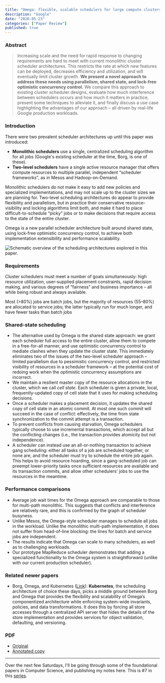 ```yaml
---
title: "Omega: flexible, scalable schedulers for large compute clusters"
description: "Google"
date: "2020-05-23"
categories: ["Paper Review"]
published: true
---
```


### Abstract

> Increasing scale and the need for rapid response to changing requirements are hard to meet with current monolithic cluster scheduler architectures. This restricts the rate at which new features can be deployed, decreases efficiency and utilization, and will eventually limit cluster growth. **We present a novel approach to address these needs using parallelism, shared state, and lock-free optimistic concurrency control.** We compare this approach to existing cluster scheduler designs, evaluate how much interference between schedulers occurs and how much it matters in practice, present some techniques to alleviate it, and finally discuss a use case highlighting the advantages of our approach – all driven by real-life Google production workloads.

### Introduction

There were two prevalent scheduler architectures up until this paper was introduced:

- **Monolithic schedulers** use a single, centralized scheduling algorithm for all jobs (Google's existing scheduler at the time, Borg, is one of these).
- **Two-level schedulers** have a single active resource manager that offers compute resources to multiple parallel, independent “scheduler frameworks”, as in Mesos and Hadoop-on-Demand.

Monolithic schedulers do not make it easy to add new policies and specialized implementations, and may not scale up to the cluster sizes we are planning for. Two-level scheduling architectures do appear to provide flexibility and parallelism, but in practice their conservative resource-visibility and locking algorithms limit both, and make it hard to place difficult-to-schedule “picky” jobs or to make decisions that require access to the state of the entire cluster.

Omega is a new parallel scheduler architecture built around shared state, using lock-free optimistic concurrency control, to achieve both implementation extensibility and performance scalability.

![Schematic overview of the scheduling architectures explored in this paper.](/assets/blog/omega/scheduler-architectures.png)

### Requirements

Cluster schedulers must meet a number of goals simultaneously: high resource utilization, user-supplied placement constraints, rapid decision making, and various degrees of “fairness” and business importance – all while being robust and always available.

Most (>80%) jobs are batch jobs, but the majority of resources (55–80%) are allocated to service jobs; the latter typically run for much longer, and have fewer tasks than batch jobs

### Shared-state scheduling

- The alternative used by Omega is the shared state approach: we grant each scheduler full access to the entire cluster, allow them to compete in a free-for-all manner, and use optimistic concurrency control to mediate clashes when they update the cluster state. This immediately eliminates two of the issues of the two-level scheduler approach – limited parallelism due to pessimistic concurrency control, and restricted visibility of resources in a scheduler framework – at the potential cost of redoing work when the optimistic concurrency assumptions are incorrect.
- We maintain a resilient master copy of the resource allocations in the cluster, which we call _cell state_. Each scheduler is given a private, local, frequently-updated copy of cell state that it uses for making scheduling decisions.
- Once a scheduler makes a placement decision, it updates the shared copy of cell state in an atomic commit. At most one such commit will succeed in the case of conflict: effectively, the time from state synchronization to the commit attempt is a transaction.
- To prevent conflicts from causing starvation, Omega schedulers typically choose to use incremental transactions, which accept all but the conflicting changes (i.e., the transaction provides atomicity but not independence).
- A scheduler can instead use an all-or-nothing transaction to achieve gang scheduling: either all tasks of a job are scheduled together, or none are, and the scheduler must try to schedule the entire job again. This helps to avoid resource hoarding, since a gang-scheduled job can preempt lower-priority tasks once sufficient resources are available and its transaction commits, and allow other schedulers’ jobs to use the resources in the meantime.

### Performance comparisons

- Average job wait times for the Omega approach are comparable to those for multi-path monolithic. This suggests that conflicts and interference are relatively rare, and this is confirmed by the graph of scheduler busyness.
- Unlike Mesos, the Omega-style scheduler manages to schedule all jobs in the workload. Unlike the monolithic multi-path implementation, it does not suffer from head-of-line blocking: the lines for batch and service jobs are independent.
- The results indicate that Omega can scale to many schedulers, as well as to challenging workloads.
- Our prototype MapReduce scheduler demonstrates that adding a specialized functionality to the Omega system is straightforward (unlike with our current production scheduler).

### Related newer papers

- Borg, Omega, and Kubernetes ([Link](/borg-omega-kubernetes/)): **Kubernetes**, the scheduling architecture of choice these days, picks a middle ground between Borg and Omega that provides the flexibility and scalability of Omega’s componentized architecture while enforcing system-wide invariants, policies, and data transformations. It does this by forcing all store accesses through a centralized API server that hides the details of the store implementation and provides services for object validation, defaulting, and versioning.

### PDF

- [Original](https://static.googleusercontent.com/media/research.google.com/en//pubs/archive/41684.pdf)
- [Annotated copy](/assets/blog/omega/omega-annotated.pdf)

---

Over the next few Saturdays, I'll be going through some of the foundational papers in Computer Science, and publishing my notes here. This is #7 in this [series](https://anantjain.dev/#paper-reviews).
